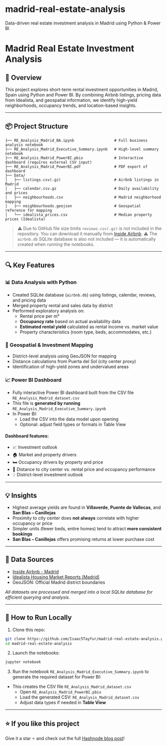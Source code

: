 # madrid-real-estate-analysis
Data-driven real estate investment analysis in Madrid using Python &amp; Power BI

# Madrid Real Estate Investment Analysis

## 📍 Overview

This project explores short-term rental investment opportunities in Madrid, Spain using Python and Power BI. By combining Airbnb listings, pricing data from Idealista, and geospatial information, we identify high-yield neighborhoods, occupancy trends, and location-based insights.

---

## 📦 Project Structure

```
├── RE_Analysis_Madrid_BA.ipynb                  # Full business analysis notebook
├── RE_Analysis_Madrid_Executive_Summary.ipynb   # High-level summary notebook
├── RE_Analysis_Madrid_PowerBI.pbix              # Interactive dashboard (requires external CSV input)
├── RE_Analysis_Madrid_PowerBI.pdf               # PDF export of dashboard
├── Data/
│   ├── listings.csv(.gz)                        # Airbnb listings in Madrid
│   ├── calendar.csv.gz                          # Daily availability and prices
│   ├── neighbourhoods.csv                       # Madrid neighborhood mapping
│   ├── neighbourhoods.geojson                   # Geospatial reference for mapping
│   └── idealista_prices.csv                     # Median property prices (Idealista)
```

> ⚠️ Due to GitHub file size limits `reviews.csv(.gz)` is not included in the repository. You can download it manually from [Inside Airbnb](http://insideairbnb.com/get-the-data.html). ⚠️ The `airbnb.db` SQLite database is also not included — it is automatically created when running the notebooks.

---

## 🔍 Key Features

### 📊 Data Analysis with Python

- Created SQLite database (`airbnb.db`) using listings, calendar, reviews, and pricing data
- Merged property rental and sales data by district
- Performed exploratory analysis on:
  - Rental price per m²
  - **Occupancy rate** based on actual availability data
  - **Estimated rental yield** calculated as rental income vs. market value
  - Property characteristics (room type, beds, accommodates, etc.)

### 📌 Geospatial & Investment Mapping

- District-level analysis using GeoJSON for mapping
- Distance calculations from Puerta del Sol (city center proxy)
- Identification of high-yield zones and undervalued areas

### 📈 Power BI Dashboard

- Fully interactive Power BI dashboard built from the CSV file `RE_Analysis_Madrid_dataset.csv`
- This file is **generated by running** `RE_Analysis_Madrid_Executive_Summary.ipynb`
- In Power BI:
  - Load the CSV into the data model upon opening
  - Optional: adjust field types or formats in Table View

#### Dashboard features:

- 📈 Investment outlook
- 🏠 Market and property drivers
- 🛏️ Occupancy drivers by property and price
- 📍 Distance to city center vs. rental price and occupancy performance
- 💡 District-level investment outlook

---

## 💡 Insights

- Highest average yields are found in **Villaverde**, **Puente de Vallecas**, and **San Blas – Canillejas**
- Proximity to city center does **not always** correlate with higher occupancy or price
- Simpler units (fewer beds, entire homes) tend to attract **more consistent bookings**
- **San Blas – Canillejas** offers promising returns at lower purchase cost

---

## 📁 Data Sources

- [Inside Airbnb - Madrid](http://insideairbnb.com/get-the-data.html)
- [Idealista Housing Market Reports (Madrid)](https://www.idealista.com/sala-de-prensa/informes-precio-vivienda/venta/madrid-comunidad/madrid-provincia/madrid/)
- GeoJSON: Official Madrid district boundaries

*All datasets are processed and merged into a local SQLite database for efficient querying and analysis.*

---

## 🚀 How to Run Locally

1. Clone this repo:

```bash
git clone https://github.com/Isaac5Tayfur/madrid-real-estate-analysis.git
cd madrid-real-estate-analysis
```

2. Launch the notebooks:

```bash
jupyter notebook
```

3. Run the notebook `RE_Analysis_Madrid_Executive_Summary.ipynb` to generate the required dataset for Power BI:

- This creates the CSV file `RE_Analysis_Madrid_dataset.csv`
  - Open `RE_Analysis_Madrid_PowerBI.pbix`
  - Load the generated CSV: `RE_Analysis_Madrid_dataset.csv`
  - Adjust data types if needed in **Table View**

---

## ⭐ If you like this project

Give it a star ⭐ and check out the full [Hashnode blog post](https://yourusername.hashnode.dev/real-estate-analysis-madrid)!
